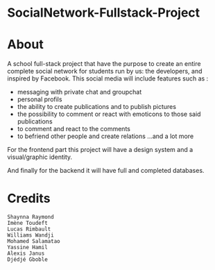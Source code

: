 # SocialNetwork-Fullstack-Project

# About
A school full-stack project that have the purpose to create an entire complete social network for students run by us: the developers, and inspired by Facebook.
This social media will include features such as :
  - messaging with private chat and groupchat
  - personal profils
  - the ability to create publications and to publish pictures
  - the possibility to comment or react with emoticons to those said publications
  - to comment and react to the comments
  - to befriend other people and create relations
...and a lot more

For the frontend part this project will have a design system and a visual/graphic identity.

And finally for the backend it will have full and completed databases.

# Credits
    Shaynna Raymond
    Imène Toudeft
    Lucas Rimbault
    Williams Wandji
    Mohamed Salamatao
    Yassine Hamil
    Alexis Janus
    Djédjé Gboble
